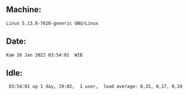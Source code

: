 ## Machine:
```
Linux 5.13.0-7620-generic GNU/Linux
```
## Date:
```
Kam 20 Jan 2022 03:54:01  WIB
```
## Idle:
```
 03:54:01 up 1 day, 19:02,  1 user,  load average: 0,15, 0,17, 0,19
```
